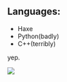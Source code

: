## Languages:

* Haxe
* Python(badly)
* C++(terribly)

yep.

![](https://github-readme-stats.vercel.app/api?username=ahika462&show_icons=true&theme=omni)
